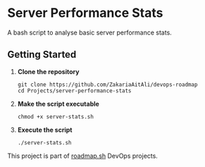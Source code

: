 # Server Performance Stats
A bash script to analyse basic server performance stats.  

## Getting Started
1. **Clone the repository**
    ```
    git clone https://github.com/ZakariaAitAli/devops-roadmap
    cd Projects/server-performance-stats
    ```

2. **Make the script executable**
    ```
    chmod +x server-stats.sh
    ```
3. **Execute the script**  
    ```
    ./server-stats.sh
    ```
This project is part of [roadmap.sh](https://roadmap.sh/projects/server-stats) DevOps projects.
